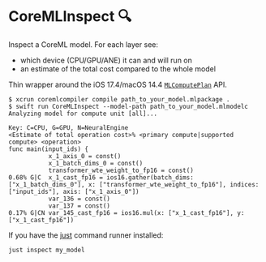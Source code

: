 # CoreMLInspect 🔍

Inspect a CoreML model. For each layer see:
- which device (CPU/GPU/ANE) it can and will run on
- an estimate of the total cost compared to the whole model

Thin wrapper around the iOS 17.4/macOS 14.4 [`MLComputePlan`](https://developer.apple.com/documentation/coreml/mlcomputeplan) API.

```shell
$ xcrun coremlcompiler compile path_to_your_model.mlpackage .
$ swift run CoreMLInspect --model-path path_to_your_model.mlmodelc
Analyzing model for compute unit [all]...

Key: C=CPU, G=GPU, N=NeuralEngine
<Estimate of total operation cost>% <primary compute|supported compute> <operation>
func main(input_ids) {
           x_1_axis_0 = const()
           x_1_batch_dims_0 = const()
           transformer_wte_weight_to_fp16 = const()
0.68% G|C  x_1_cast_fp16 = ios16.gather(batch_dims: ["x_1_batch_dims_0"], x: ["transformer_wte_weight_to_fp16"], indices: ["input_ids"], axis: ["x_1_axis_0"])
           var_136 = const()
           var_137 = const()
0.17% G|CN var_145_cast_fp16 = ios16.mul(x: ["x_1_cast_fp16"], y: ["x_1_cast_fp16"])
```

If you have the [just](https://github.com/casey/just) command runner installed:
```shell
just inspect my_model
```
